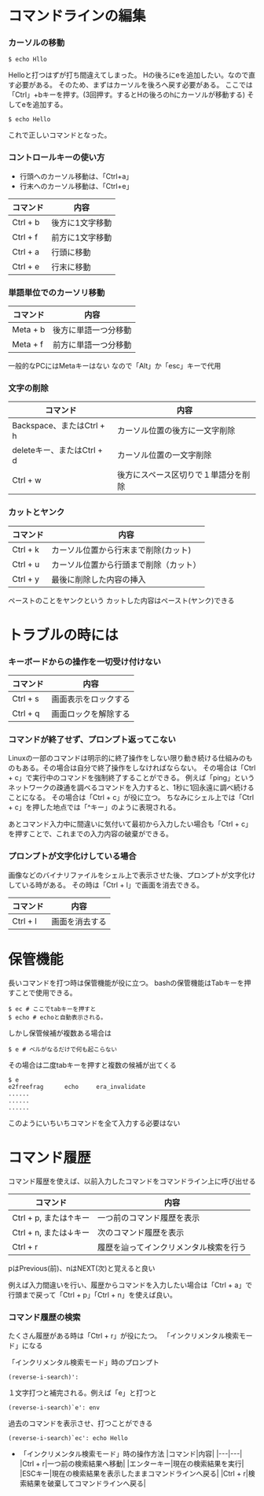 # コマンドラインの編集

### カーソルの移動

```
$ echo Hllo
```

Helloと打つはずが打ち間違えてしまった。
Hの後ろにeを追加したい。なので直す必要がある。
そのため、まずはカーソルを後ろへ戻す必要がある。
ここでは「Ctrl」+bキーを押す。(3回押す。するとHの後ろのhにカーソルが移動する)
そしてeを追加する。

```
$ echo Hello

```

これで正しいコマンドとなった。

### コントロールキーの使い方

- 行頭へのカーソル移動は、「Ctrl+a」
- 行末へのカーソル移動は、「Ctrl+e」

|コマンド|内容|
|---|---|
|Ctrl + b|後方に1文字移動|
|Ctrl + f|前方に1文字移動|
|Ctrl + a|行頭に移動|
|Ctrl + e|行末に移動|

### 単語単位でのカーソリ移動
|コマンド|内容|
|---|---|
|Meta + b|後方に単語一つ分移動|
|Meta + f|前方に単語一つ分移動|

一般的なPCにはMetaキーはない
なので「Alt」か「esc」キーで代用

### 文字の削除

|コマンド|内容|
|---|---|
|Backspace、またはCtrl + h|カーソル位置の後方に一文字削除|
|deleteキー、またはCtrl + d|カーソル位置の一文字削除|
|Ctrl + w|後方にスペース区切りで１単語分を削除|

### カットとヤンク

|コマンド|内容|
|---|---|
|Ctrl + k|カーソル位置から行末まで削除(カット)|
|Ctrl + u|カーソル位置から行頭まで削除（カット）|
|Ctrl + y|最後に削除した内容の挿入|

ペーストのことをヤンクという
カットした内容はペースト(ヤンク)できる

# トラブルの時には

### キーボードからの操作を一切受け付けない

|コマンド|内容|
|---|---|
|Ctrl + s|画面表示をロックする|
|Ctrl + q|画面ロックを解除する|

### コマンドが終了せず、プロンプト返ってこない

Linuxの一部のコマンドは明示的に終了操作をしない限り動き続ける仕組みのものもある。その場合は自分で終了操作をしなければならない。
その場合は「Ctrl + c」で実行中のコマンドを強制終了することができる。
例えば「ping」というネットワークの疎通を調べるコマンドを入力すると、1秒に1回永遠に調べ続けることになる。
その場合は「Ctrl + c」が役に立つ。
ちなみにシェル上では「Ctrl + c」を押した地点では「^キー」のように表現される。

あとコマンド入力中に間違いに気付いて最初から入力したい場合も「Ctrl + c」を押すことで、これまでの入力内容の破棄ができる。

### プロンプトが文字化けしている場合

画像などのバイナリファイルをシェル上で表示させた後、プロンプトが文字化けしている時がある。
その時は「Ctrl + l」で画面を消去できる。

|コマンド|内容|
|---|---|
|Ctrl + l|画面を消去する|

# 保管機能
長いコマンドを打つ時は保管機能が役に立つ。
bashの保管機能はTabキーを押すことで使用できる。

```
$ ec # ここでtabキーを押すと
$ echo # echoと自動表示される。
```

しかし保管候補が複数ある場合は
```
$ e # ベルがなるだけで何も起こらない
```

その場合は二度tabキーを押すと複数の候補が出てくる
```
$ e
e2freefrag      echo     era_invalidate
......
......
......
```

このようにいちいちコマンドを全て入力する必要はない

# コマンド履歴

コマンド履歴を使えば、以前入力したコマンドをコマンドライン上に呼び出せる

|コマンド|内容|
|---|---|
|Ctrl + p, または↑キー|一つ前のコマンド履歴を表示|
|Ctrl + n, または↓キー|次のコマンド履歴を表示|
|Ctrl + r|履歴を辿ってインクリメンタル検索を行う|

pはPrevious(前)、nはNEXT(次)と覚えると良い

例えば入力間違いを行い、履歴からコマンドを入力したい場合は「Ctrl + a」で行頭まで戻って「Ctrl + p」「Ctrl + n」を使えば良い。

### コマンド履歴の検索

たくさん履歴がある時は「Ctrl + r」が役にたつ。
「インクリメンタル検索モード」になる

「インクリメンタル検索モード」時のプロンプト
```
(reverse-i-search)':
```

１文字打つと補完される。例えば「e」と打つと
```
(reverse-i-search)`e': env
```

過去のコマンドを表示させ、打つことができる
```
(reverse-i-search)`ec': echo Hello
```

- 「インクリメンタル検索モード」時の操作方法
|コマンド|内容|
|---|---|
|Ctrl + r|一つ前の検索結果へ移動|
|エンターキー|現在の検索結果を実行|
|ESCキー|現在の検索結果を表示したままコマンドラインへ戻る|
|Ctrl + r|検索結果を破棄してコマンドラインへ戻る|